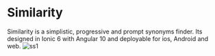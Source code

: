 # Similarity

Similarity is a simplistic, progressive and prompt synonyms finder. Its designed in Ionic 6 with Angular 10 and deployable for ios, Android and web.
![ss1](https://user-images.githubusercontent.com/82432397/116092762-b62a6f80-a6c3-11eb-92f2-4d38b0ad6682.JPG)

